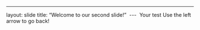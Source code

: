 ---
layout:  slide
title:  “Welcome  to  our  second  slide!”
 --- 
Your  test
Use  the  left  arrow  to  go  back!
